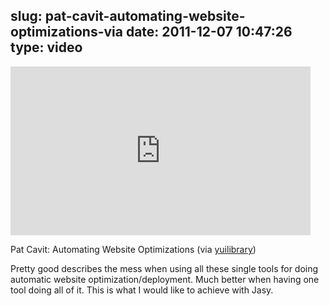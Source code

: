 slug: pat-cavit-automating-website-optimizations-via
date: 2011-12-07 10:47:26
type: video
---

<iframe width="480" height="270" src="http://www.youtube.com/embed/6voejaryVjs?fs=1&feature=oembed" frameborder="0" allowfullscreen></iframe>

Pat Cavit: Automating Website Optimizations (via [yuilibrary](http://www.youtube.com/watch?v=6voejaryVjs&hd=1))

 Pretty good describes the mess when using all these single tools for doing automatic website optimization/deployment. Much better when having one tool doing all of it. This is what I would like to achieve with Jasy.
